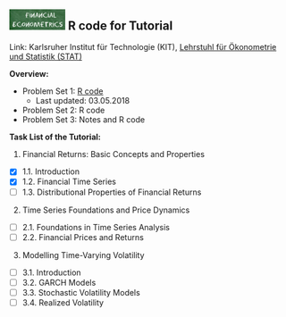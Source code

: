 ## <img src="logo.png" width="100" /> **R code for Tutorial**

Link: Karlsruher Institut für Technologie (KIT), [Lehrstuhl für Ökonometrie und Statistik (STAT)](http://statistik.econ.kit.edu/index.php)

__Overview:__
- Problem Set 1: [R code](https://github.com/KITMetrics/Financial-Econometrics-Tutorial/blob/master/ps1.R)
  - Last updated: 03.05.2018
- Problem Set 2: R code
- Problem Set 3: Notes and R code

__Task List of the Tutorial:__
1. Financial Returns: Basic Concepts and Properties
- [x] 1.1. Introduction
- [x] 1.2. Financial Time Series
- [ ] 1.3. Distributional Properties of Financial Returns

2. Time Series Foundations and Price Dynamics
- [ ] 2.1. Foundations in Time Series Analysis
- [ ] 2.2. Financial Prices and Returns

3. Modelling Time-Varying Volatility
- [ ] 3.1. Introduction
- [ ] 3.2. GARCH Models
- [ ] 3.3. Stochastic Volatility Models
- [ ] 3.4. Realized Volatility
